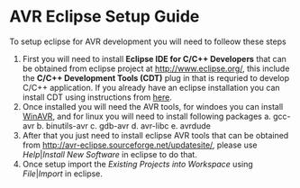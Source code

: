 AVR Eclipse Setup Guide
=======================
To setup eclipse for AVR development you will need to folleow these steps
1. First you will need to install **Eclipse IDE for C/C++ Developers** that can be obtained from eclipse project at http://www.eclipse.org/, this include the **C/C++ Development Tools (CDT)** plug in that is requried to develop C/C++ application. If you already have an eclipse installation you can install CDT using instructions from [here](https://eclipse.org/cdt/downloads.php).
2. Once installed you will need the AVR tools, for windoes you can install [WinAVR](https://sourceforge.net/projects/winavr/files/), and for linux you will need to install following packages
    a. gcc-avr
    b. binutils-avr
    c. gdb-avr
    d. avr-libc
    e. avrdude
3. After that you just need to install eclipse AVR tools that can be obtained from http://avr-eclipse.sourceforge.net/updatesite/, please use *Help*|*Install New Software* in eclipse to do that.
4. Once setup import the *Existing Projects into Workspace* using *File*|*Import* in eclipse.